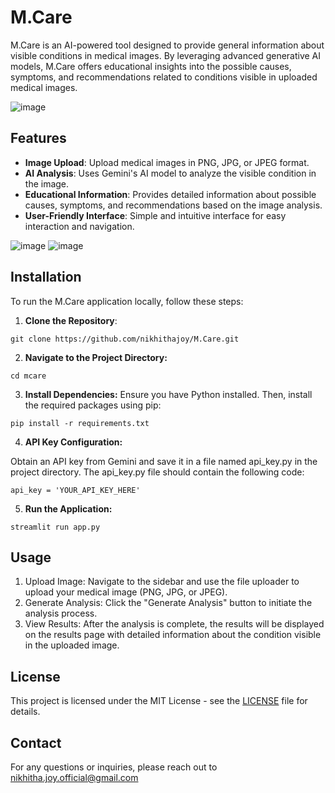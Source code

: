 # M.Care

M.Care is an AI-powered tool designed to provide general information about visible conditions in medical images. By leveraging advanced generative AI models, M.Care offers educational insights into the possible causes, symptoms, and recommendations related to conditions visible in uploaded medical images.

![image](https://github.com/user-attachments/assets/e8c3b31d-38d1-40be-8e6a-c7d92b28fb29)


## Features

- **Image Upload**: Upload medical images in PNG, JPG, or JPEG format.
- **AI Analysis**: Uses Gemini's AI model to analyze the visible condition in the image.
- **Educational Information**: Provides detailed information about possible causes, symptoms, and recommendations based on the image analysis.
- **User-Friendly Interface**: Simple and intuitive interface for easy interaction and navigation.

![image](https://github.com/user-attachments/assets/bf539501-592a-4a29-8d4e-72e62ed28916)
![image](https://github.com/user-attachments/assets/c030290c-bd7b-488a-9c25-20e3fc213b3f)



## Installation

To run the M.Care application locally, follow these steps:
1. **Clone the Repository**:
   
```
git clone https://github.com/nikhithajoy/M.Care.git
```

2. **Navigate to the Project Directory:**
```
cd mcare
```

3. **Install Dependencies:** Ensure you have Python installed. Then, install the required packages using pip:
```
pip install -r requirements.txt
```

4. **API Key Configuration:**

Obtain an API key from Gemini and save it in a file named api_key.py in the project directory.
The api_key.py file should contain the following code:

```
api_key = 'YOUR_API_KEY_HERE'
```

5. **Run the Application:**
```
streamlit run app.py
```

## Usage
1. Upload Image: Navigate to the sidebar and use the file uploader to upload your medical image (PNG, JPG, or JPEG).
2. Generate Analysis: Click the "Generate Analysis" button to initiate the analysis process.
3. View Results: After the analysis is complete, the results will be displayed on the results page with detailed information about the condition visible in the uploaded image.

## License
This project is licensed under the MIT License - see the [LICENSE](LICENSE) file for details.

## Contact
For any questions or inquiries, please reach out to nikhitha.joy.official@gmail.com
